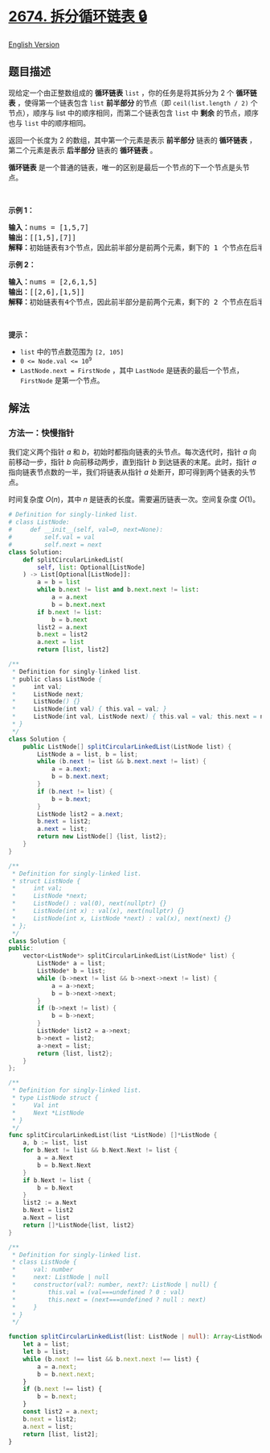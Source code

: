 # [2674. 拆分循环链表 🔒](https://leetcode.cn/problems/split-a-circular-linked-list)

[English Version](/solution/2600-2699/2674.Split%20a%20Circular%20Linked%20List/README_EN.md)

<!-- tags:链表,双指针 -->

<!-- difficulty:中等 -->

## 题目描述

<!-- 这里写题目描述 -->

<p>现给定一个由正整数组成的 <strong>循环链表</strong> <code>list</code> ，你的任务是将其拆分为 2 个 <strong>循环链表</strong> ，使得第一个链表包含 <code>list</code> <strong>前半部分&nbsp;</strong>的节点（即 <code>ceil(list.length / 2)</code> 个节点），顺序与 list 中的顺序相同，而第二个链表包含 <code>list</code> 中 <strong>剩余</strong> 的节点，顺序也与 <code>list</code> 中的顺序相同。</p>

<p>返回一个长度为 2 的数组，其中第一个元素是表示 <strong>前半部分</strong> 链表的<strong> 循环链表</strong> ，第二个元素是表示 <strong>后半部分</strong> 链表的 <strong>循环链表</strong> 。</p>

<p><strong>循环链表</strong> 是一个普通的链表，唯一的区别是最后一个节点的下一个节点是头节点。</p>

<p>&nbsp;</p>

<p><strong class="example">示例 1：</strong></p>

<pre>
<b>输入：</b>nums = [1,5,7]
<b>输出：</b>[[1,5],[7]]
<b>解释：</b>初始链表有3个节点，因此前半部分是前两个元素，剩下的 1 个节点在后半部分。
</pre>

<p><strong class="example">示例 2：</strong></p>

<pre>
<b>输入：</b>nums = [2,6,1,5]
<b>输出：</b>[[2,6],[1,5]]
<b>解释：</b>初始链表有4个节点，因此前半部分是前两个元素，剩下的 2 个节点在后半部分。
</pre>

<p>&nbsp;</p>

<p><strong>提示：</strong></p>

<ul>
	<li><code>list</code> 中的节点数范围为 <code>[2, 105]</code></li>
	<li><code>0 &lt;= Node.val &lt;= 10<sup>9</sup></code></li>
	<li><code>LastNode.next = FirstNode</code> ，其中 <code>LastNode</code> 是链表的最后一个节点，<code>FirstNode</code> 是第一个节点。</li>
</ul>

## 解法

### 方法一：快慢指针

我们定义两个指针 $a$ 和 $b$，初始时都指向链表的头节点。每次迭代时，指针 $a$ 向前移动一步，指针 $b$ 向前移动两步，直到指针 $b$ 到达链表的末尾。此时，指针 $a$ 指向链表节点数的一半，我们将链表从指针 $a$ 处断开，即可得到两个链表的头节点。

时间复杂度 $O(n)$，其中 $n$ 是链表的长度。需要遍历链表一次。空间复杂度 $O(1)$。

<!-- tabs:start -->

```python
# Definition for singly-linked list.
# class ListNode:
#     def __init__(self, val=0, next=None):
#         self.val = val
#         self.next = next
class Solution:
    def splitCircularLinkedList(
        self, list: Optional[ListNode]
    ) -> List[Optional[ListNode]]:
        a = b = list
        while b.next != list and b.next.next != list:
            a = a.next
            b = b.next.next
        if b.next != list:
            b = b.next
        list2 = a.next
        b.next = list2
        a.next = list
        return [list, list2]
```

```java
/**
 * Definition for singly-linked list.
 * public class ListNode {
 *     int val;
 *     ListNode next;
 *     ListNode() {}
 *     ListNode(int val) { this.val = val; }
 *     ListNode(int val, ListNode next) { this.val = val; this.next = next; }
 * }
 */
class Solution {
    public ListNode[] splitCircularLinkedList(ListNode list) {
        ListNode a = list, b = list;
        while (b.next != list && b.next.next != list) {
            a = a.next;
            b = b.next.next;
        }
        if (b.next != list) {
            b = b.next;
        }
        ListNode list2 = a.next;
        b.next = list2;
        a.next = list;
        return new ListNode[] {list, list2};
    }
}
```

```cpp
/**
 * Definition for singly-linked list.
 * struct ListNode {
 *     int val;
 *     ListNode *next;
 *     ListNode() : val(0), next(nullptr) {}
 *     ListNode(int x) : val(x), next(nullptr) {}
 *     ListNode(int x, ListNode *next) : val(x), next(next) {}
 * };
 */
class Solution {
public:
    vector<ListNode*> splitCircularLinkedList(ListNode* list) {
        ListNode* a = list;
        ListNode* b = list;
        while (b->next != list && b->next->next != list) {
            a = a->next;
            b = b->next->next;
        }
        if (b->next != list) {
            b = b->next;
        }
        ListNode* list2 = a->next;
        b->next = list2;
        a->next = list;
        return {list, list2};
    }
};
```

```go
/**
 * Definition for singly-linked list.
 * type ListNode struct {
 *     Val int
 *     Next *ListNode
 * }
 */
func splitCircularLinkedList(list *ListNode) []*ListNode {
	a, b := list, list
	for b.Next != list && b.Next.Next != list {
		a = a.Next
		b = b.Next.Next
	}
	if b.Next != list {
		b = b.Next
	}
	list2 := a.Next
	b.Next = list2
	a.Next = list
	return []*ListNode{list, list2}
}
```

```ts
/**
 * Definition for singly-linked list.
 * class ListNode {
 *     val: number
 *     next: ListNode | null
 *     constructor(val?: number, next?: ListNode | null) {
 *         this.val = (val===undefined ? 0 : val)
 *         this.next = (next===undefined ? null : next)
 *     }
 * }
 */

function splitCircularLinkedList(list: ListNode | null): Array<ListNode | null> {
    let a = list;
    let b = list;
    while (b.next !== list && b.next.next !== list) {
        a = a.next;
        b = b.next.next;
    }
    if (b.next !== list) {
        b = b.next;
    }
    const list2 = a.next;
    b.next = list2;
    a.next = list;
    return [list, list2];
}
```

<!-- tabs:end -->

<!-- end -->
